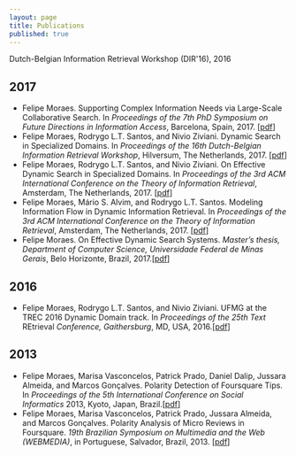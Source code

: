 ```yaml
---
layout: page
title: Publications
published: true
---
```

Dutch-Belgian Information Retrieval Workshop (DIR'16), 2016
<h2><b>2017</b></h2>
<ul>
  <li>Felipe Moraes. Supporting Complex Information Needs via Large-Scale Collaborative Search. In <em>Proceedings of the 7th PhD Symposium on Future Directions in Information Access</em>, Barcelona, Spain, 2017. [<a href="http://fmoraes.nl/documents/moraes2017fdia.pdf">pdf</a>]</li>
   <li>Felipe Moraes, Rodrygo L.T. Santos, and Nivio Ziviani. Dynamic Search in Specialized Domains. In <em>Proceedings of the 16th Dutch-Belgian Information Retrieval Workshop</em>, Hilversum, The Netherlands, 2017. [<a href="http://fmoraes.nl/documents/moraes2017dir.pdf">pdf</a>]</li>
 	<li>Felipe Moraes, Rodrygo L.T. Santos, and Nivio Ziviani. On Effective Dynamic Search in Specialized Domains. In <em>Proceedings of the 3rd ACM International Conference on the Theory of Information Retrieval</em>, Amsterdam, The Netherlands, 2017. [<a href="http://fmoraes.nl/documents/moraes2017ictir-a.pdf">pdf</a>]</li>
 	<li>Felipe Moraes, Mário S. Alvim, and Rodrygo L.T. Santos. Modeling Information Flow in Dynamic Information Retrieval. In <em>Proceedings of the 3rd ACM International Conference on the Theory of Information Retrieval</em>, Amsterdam, The Netherlands, 2017. [<a href="http://fmoraes.nl/documents/moraes2017ictir-b.pdf">pdf</a>]</li>
 	<li>Felipe Moraes. On Effective Dynamic Search Systems. <em>Master’s thesis, Department of Computer Science, Universidade Federal de Minas Gerais</em>, Belo Horizonte, Brazil, 2017.[<a href="http://fmoraes.nl/documents/moraes2017thesis.pdf">pdf</a>]</li>
</ul>
<h2>2016</h2>
<ul>
 	<li>Felipe Moraes, Rodrygo L.T. Santos, and Nivio Ziviani. UFMG at the TREC 2016 Dynamic Domain track. In <em>Proceedings of the 25th Text </em>REtrieval<em> Conference, Gaithersburg</em>, MD, USA, 2016.[<a href="http://fmoraes.nl/documents/moraes2016trec.pdf">pdf</a>]</li>
</ul>
<h2>2013</h2>
<ul>
 	<li>Felipe Moraes, Marisa Vasconcelos, Patrick Prado, Daniel Dalip, Jussara Almeida, and Marcos Gonçalves. Polarity Detection of Foursquare Tips. In<em> Proceedings of the 5th International Conference on Social Informatics</em> 2013,<em> </em>Kyoto, Japan, Brazil.[<a href="http://fmoraes.nl/documents/moraes2013socinfo.pdf">pdf</a>]</li>
 	<li>Felipe Moraes, Marisa Vasconcelos, Patrick Prado, Jussara Almeida, and Marcos Gonçalves. Polarity Analysis of Micro Reviews in Foursquare. <em>19th Brazilian Symposium on Multimedia and the Web (WEBMEDIA)</em>, in Portuguese, Salvador, Brazil, 2013. [<a href="http://fmoraes.nl/documents/moraes2013webmedia.pdf">pdf</a>]</li>
</ul>
